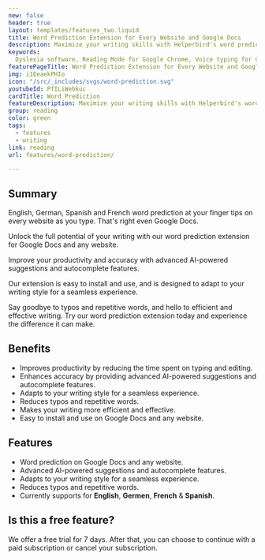 ```yaml
---
new: false
header: true
layout: templates/features_two.liquid
title: Word Prediction Extension for Every Website and Google Docs
description: Maximize your writing skills with Helperbird's word prediction extension, available on Google Docs and across the web. Boost your productivity and type more accurately with our cutting-edge, AI-driven autocomplete and suggestions. Experience it today!
keywords:
  Dyslexia software, Reading Mode for Google Chrome, Voice typing for Chrome, Text to speech for Chrome, text reader, Immersive Reader, dyslexia fonts, accessibility software, dyslexia software, Helperbird for Edge, Helperbird for Firefox, Helperbird for Chrome, Opendyslexic for Chrome, OpenDyslexic
featurePageTitle: Word Prediction Extension for Every Website and Google Docs - Enhance Your Writing Experience
img: i1EeaekPHIo
icon: "/src/_includes/svgs/word-prediction.svg"
youtubeId: PfILiWebkuc
cardTitle: Word Prediction
featureDescription: Maximize your writing skills with Helperbird's word prediction extension, available on Google Docs and across the web. Boost your productivity and type more accurately with our cutting-edge, AI-driven autocomplete and suggestions.
group: reading
color: green
tags:
  - features
  - writing
link: reading
url: features/word-prediction/

---
```



## Summary

English, German, Spanish and French word prediction at your finger tips on every website as you type. That's right even Google Docs.

Unlock the full potential of your writing with our word prediction extension for Google Docs and any website. 

Improve your productivity and accuracy with advanced AI-powered suggestions and autocomplete features. 

Our extension is easy to install and use, and is designed to adapt to your writing style for a seamless experience. 

Say goodbye to typos and repetitive words, and hello to efficient and effective writing. Try our word prediction extension today and experience the difference it can make.



    
    
## Benefits

- Improves productivity by reducing the time spent on typing and editing.
- Enhances accuracy by providing advanced AI-powered suggestions and autocomplete features.
- Adapts to your writing style for a seamless experience.
- Reduces typos and repetitive words.
- Makes your writing more efficient and effective.
- Easy to install and use on Google Docs and any website.


## Features

- Word prediction on Google Docs and any website.
- Advanced AI-powered suggestions and autocomplete features.
- Adapts to your writing style for a seamless experience.
- Reduces typos and repetitive words.
- Currently supports for **English**, **Germen**, **French** & **Spanish**.


## Is this a free feature?
We offer a free trial for 7 days. After that, you can choose to continue with a paid subscription or cancel your subscription.
    